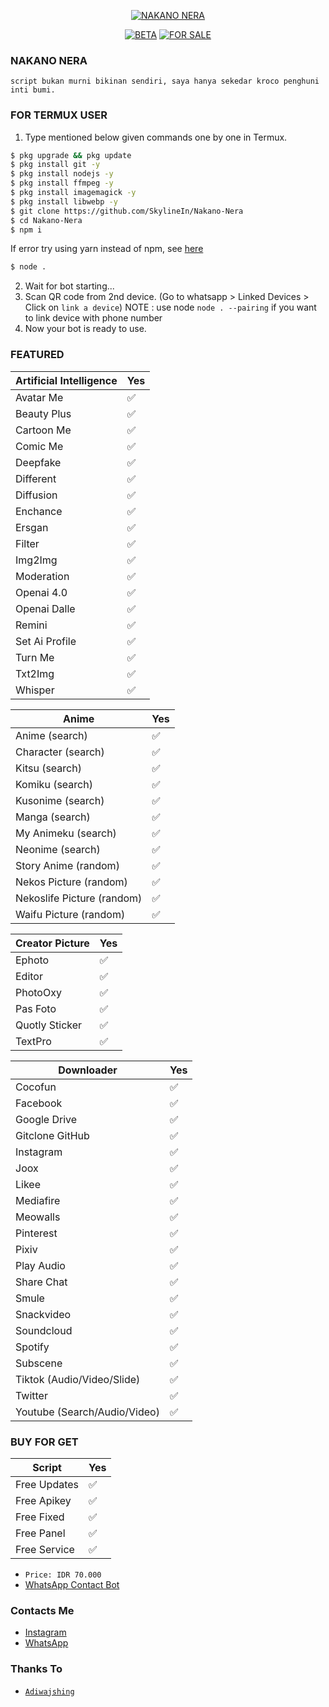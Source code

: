 </p>
<p align="center">
<a href="https://telegra.ph/file/dda8a14aa0061beba3af4.jpg"><img title="NAKANO NERA" src="https://telegra.ph/file/dda8a14aa0061beba3af4.jpg"></a>
<p align="center">
<a href="#"><img title="BETA" src="https://img.shields.io/badge/BETA-YES-blue.svg"></a>
<a href="#"><img title="FOR SALE" src="https://img.shields.io/badge/FORSALE-YES-blue.svg"></a>   
</p>

### NAKANO NERA
```script bukan murni bikinan sendiri, saya hanya sekedar kroco penghuni inti bumi.```
</div>



### FOR TERMUX USER
1. Type mentioned below given commands one by one in Termux.
```sh
$ pkg upgrade && pkg update
$ pkg install git -y
$ pkg install nodejs -y
$ pkg install ffmpeg -y
$ pkg install imagemagick -y
$ pkg install libwebp -y
$ git clone https://github.com/SkylineIn/Nakano-Nera
$ cd Nakano-Nera
$ npm i 
```
If error try using yarn instead of npm, see [here](https://github.com/BochilGaming/games-wabot/tree/multi-device#if-npm-install-failed--try--using-yarn-instead-of-npm)
```sh
$ node .
```
2. Wait for bot starting...
3. Scan QR code from 2nd device. (Go to whatsapp > Linked Devices > Click on `link a device`)
   NOTE : use node `node . --pairing` if you want to link device with phone number
4. Now your bot is ready to use.

### FEATURED

| Artificial Intelligence|Yes|
| ------------- | ------------- |
| Avatar Me|✅|
| Beauty Plus|✅|
| Cartoon Me|✅|
| Comic Me|✅|
| Deepfake|✅|
| Different|✅|
| Diffusion|✅|
| Enchance|✅|
| Ersgan|✅|
| Filter|✅|
| Img2Img|✅|
| Moderation|✅|
| Openai 4.0|✅|
| Openai Dalle|✅|
| Remini|✅|
| Set Ai Profile|✅|
| Turn Me|✅|
| Txt2Img|✅|
| Whisper|✅|

| Anime|Yes|
| ------------- | ------------- |
| Anime (search)|✅|
| Character (search)|✅|
| Kitsu (search)|✅|
| Komiku (search)|✅|
| Kusonime (search)|✅|
| Manga (search)|✅|
| My Animeku (search)|✅|
| Neonime (search)|✅|
| Story Anime (random)|✅|
| Nekos Picture (random)|✅|
| Nekoslife Picture (random)|✅|
| Waifu Picture (random)|✅|

| Creator Picture|Yes|
| ------------- | ------------- |
| Ephoto|✅|
| Editor|✅|
| PhotoOxy|✅|
| Pas Foto|✅|
| Quotly Sticker|✅|
| TextPro|✅|

| Downloader|Yes|
| ------------- | ------------- |
| Cocofun|✅|
| Facebook|✅|
| Google Drive|✅|
| Gitclone GitHub|✅|
| Instagram|✅|
| Joox|✅|
| Likee|✅|
| Mediafire|✅|
| Meowalls|✅|
| Pinterest|✅|
| Pixiv|✅|
| Play Audio|✅|
| Share Chat|✅|
| Smule|✅|
| Snackvideo|✅|
| Soundcloud|✅|
| Spotify|✅|
| Subscene|✅|
| Tiktok (Audio/Video/Slide)|✅|
| Twitter|✅|
| Youtube (Search/Audio/Video)|✅|


### BUY FOR GET
| Script |Yes|
| ------------- | ------------- |
| Free Updates|✅|
| Free Apikey|✅|
| Free Fixed|✅|
| Free Panel|✅|
| Free Service|✅|
* ```Price: IDR 70.000```
* [WhatsApp Contact Bot](https://wa.me/6281529248949)
  
### Contacts Me
* [Instagram](https://www.instagram.com/raka.infinity)
* [WhatsApp](https://wa.me/62895395007536)


### Thanks To
* [`Adiwajshing`](https://github.com/adiwajshing/Baileys)
